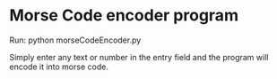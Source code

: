 # Morse Code encoder program

Run: python morseCodeEncoder.py

Simply enter any text or number in the entry field and the program will encode it into morse code.